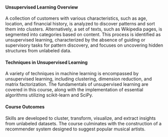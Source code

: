 #### Unsupervised Learning Overview

A collection of customers with various characteristics, such as age, location, and financial history, is analyzed to discover patterns and sort them into clusters. Alternatively, a set of texts, such as Wikipedia pages, is segmented into categories based on content. This process is identified as unsupervised learning, characterized by the absence of guiding or supervisory tasks for pattern discovery, and focuses on uncovering hidden structures from unlabeled data. 

#### Techniques in Unsupervised Learning

A variety of techniques in machine learning is encompassed by unsupervised learning, including clustering, dimension reduction, and matrix factorization. The fundamentals of unsupervised learning are covered in this course, along with the implementation of essential algorithms utilizing scikit-learn and SciPy. 

#### Course Outcomes

Skills are developed to cluster, transform, visualize, and extract insights from unlabeled datasets. The course culminates with the construction of a recommender system designed to suggest popular musical artists.